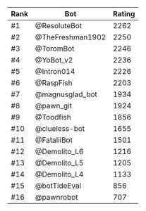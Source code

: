 Rank|Bot|Rating
---|---|---
#1|@ResoluteBot|2262
#2|@TheFreshman1902|2250
#3|@ToromBot|2246
#4|@YoBot_v2|2236
#5|@Intron014|2226
#6|@RaspFish|2203
#7|@magnusglad_bot|1934
#8|@pawn_git|1924
#9|@Toodfish|1856
#10|@clueless-bot|1655
#11|@FataliiBot|1501
#12|@Demolito_L6|1216
#13|@Demolito_L5|1205
#14|@Demolito_L4|1133
#15|@botTideEval|856
#16|@pawnrobot|707
